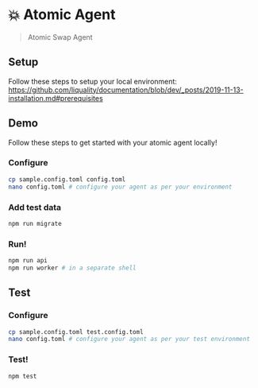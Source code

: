 # 💥 Atomic Agent

> Atomic Swap Agent

## Setup

Follow these steps to setup your local environment: https://github.com/liquality/documentation/blob/dev/_posts/2019-11-13-installation.md#prerequisites

## Demo

Follow these steps to get started with your atomic agent locally!

### Configure

```bash
cp sample.config.toml config.toml
nano config.toml # configure your agent as per your environment
```

### Add test data

```bash
npm run migrate
```

### Run!

```bash
npm run api
npm run worker # in a separate shell
```

## Test

### Configure

```bash
cp sample.config.toml test.config.toml
nano config.toml # configure your agent as per your test environment
```

### Test!

```bash
npm test
```
